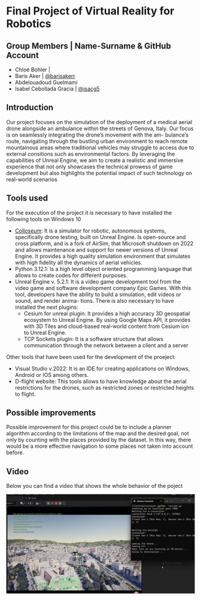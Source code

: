 # Final Project of Virtual Reality for Robotics
## Group Members | Name-Surname & GitHub Account
* Chloé Bohler |
* Baris Aker | [@barisakerr](https://github.com/barisakerr)
* Abdelouadoud Guelmami
* Isabel Cebollada Gracia | [@isacg5](https://github.com/isacg5)

## Introduction
Our project focuses on the simulation of the deployment of a medical aerial drone alongside an ambulance
within the streets of Genova, Italy. Our focus is on seamlessly integrating the drone’s movement with the am-
bulance’s route, navigating through the bustling urban environment to reach remote mountainous areas where
traditional vehicles may struggle to access due to external consitions such as environmental factors. By leveraging the capabilities of Unreal Engine, we aim to create a
realistic and immersive experience that not only showcases the technical prowess of game development but also
highlights the potential impact of such technology on real-world scenarios

## Tools used
For the execution of the project it is necessary to have installed the following tools on Windows 10
* [Colloseum](https://github.com/CodexLabsLLC/Colosseum): It is a simulator for robotic, autonomous systems, specifically drone testing, built on Unreal Engine. Is
open-source and cross platform, and is a fork of AirSim, that Microsoft shutdown on 2022 and allows
maintenance and support for newer versions of Unreal Engine. It provides a high quality simulation
environment that simulates with high fidelity all the dynamics of aerial vehicles.
* Python 3.12.1: Is a high level object oriented programming language that allows to create codes for different
purposes.
* Unreal Engine v. 5.2.1: It is a video game development tool from the video game and software development company Epic Games.
With this tool, developers have the ability to build a simulation, edit videos or sound, and render anima-
tions. There is also necessary to have installed the next plugins:
  * Cesium for unreal plugin: It provides a high accuracy 3D geospatial ecosystem to Unreal Engine. By using Google Maps API, it
provides with 3D Tiles and cloud-based real-world content from Cesium ion to Unreal Engine.
  * TCP Sockets plugin: It is a software structure that allows communication through the network between a client and a server
 
Other tools that have been used for the development of the proeject:
* Visual Studio v.2022: It is an IDE for creating applications on Windows, Android or IOS among others.
* D-flight website: This tools allows to have knowledge about the aerial restrictions for the drones, such as restricted zones
or restricted heights to flight.

## Possible improvements
Possible improvement for this project could be to include a planner algorithm according to the limitations of the map and the desired goal, not only by counting with the places provided by the dataset. In this way, there would be a more effective navigation to some places not taken into account before.

## Video 
<p align="justify">
  Below you can find a video that shows the whole behavior of the poject
</p>

[![Watch the video](https://github.com/isacg5/VR_FinalProject/blob/main/resources/pic.png)](https://youtu.be/fnaDAoXy14A)


